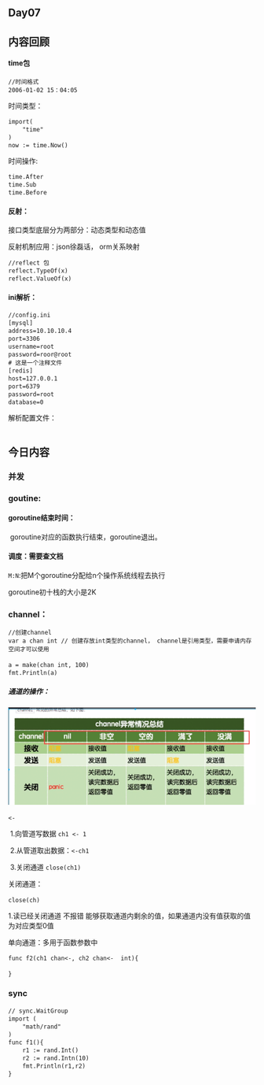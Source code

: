 ## Day07

## 内容回顾

#### time包

```
//时间格式
2006-01-02 15：04:05
```

时间类型：

```
import(
	"time"
)
now := time.Now()

```

时间操作:

```
time.After
time.Sub
time.Before
```

#### 反射：

接口类型底层分为两部分：动态类型和动态值

反射机制应用：json徐磊话， orm关系映射

```
//reflect 包
reflect.TypeOf(x)
reflect.ValueOf(x)
```

#### ini解析：

```
//config.ini
[mysql]
address=10.10.10.4
port=3306
username=root
password=roor@root
# 这是一个注释文件
[redis]
host=127.0.0.1
port=6379
password=root
database=0
```

解析配置文件：

```

```



## 今日内容

### 并发

### goutine:

#### goroutine结束时间：

​	goroutine对应的函数执行结束，goroutine退出。

#### 调度：需要查文档

`M:N`:把M个goroutine分配给n个操作系统线程去执行

goroutine初十栈的大小是2K

### channel：

```
//创建channel
var a chan int // 创建存放int类型的channel， channel是引用类型，需要申请内存空间才可以使用

a = make(chan int, 100)
fmt.Println(a)
```

##### 通道的操作：

![image-20200121162003952](assets/image-20200121162003952.png)

`<-`

​	1.向管道写数据 `ch1 <- 1`

​    2.从管道取出数据：`<-ch1`

​	3.关闭通道  			`close(ch1)`

关闭通道：

`close(ch)`

1.读已经关闭通道     不报错       能够获取通道内剩余的值，如果通道内没有值获取的值为对应类型0值

单向通道：多用于函数参数中

```
func f2(ch1 chan<-, ch2 chan<-  int){

}
```



### sync

```
// sync.WaitGroup
import (
	"math/rand"
)
func f1(){
	r1 := rand.Int()
    r2 := rand.Intn(10)
    fmt.Println(r1,r2)
}
```

